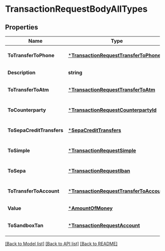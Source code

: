 # TransactionRequestBodyAllTypes

## Properties
Name | Type | Description | Notes
------------ | ------------- | ------------- | -------------
**ToTransferToPhone** | [***TransactionRequestTransferToPhone**](TransactionRequestTransferToPhone.md) |  | [optional] [default to null]
**Description** | **string** |  | [default to null]
**ToTransferToAtm** | [***TransactionRequestTransferToAtm**](TransactionRequestTransferToAtm.md) |  | [optional] [default to null]
**ToCounterparty** | [***TransactionRequestCounterpartyId**](TransactionRequestCounterpartyId.md) |  | [optional] [default to null]
**ToSepaCreditTransfers** | [***SepaCreditTransfers**](SepaCreditTransfers.md) |  | [optional] [default to null]
**ToSimple** | [***TransactionRequestSimple**](TransactionRequestSimple.md) |  | [optional] [default to null]
**ToSepa** | [***TransactionRequestIban**](TransactionRequestIban.md) |  | [optional] [default to null]
**ToTransferToAccount** | [***TransactionRequestTransferToAccount**](TransactionRequestTransferToAccount.md) |  | [optional] [default to null]
**Value** | [***AmountOfMoney**](AmountOfMoney.md) |  | [default to null]
**ToSandboxTan** | [***TransactionRequestAccount**](TransactionRequestAccount.md) |  | [optional] [default to null]

[[Back to Model list]](../README.md#documentation-for-models) [[Back to API list]](../README.md#documentation-for-api-endpoints) [[Back to README]](../README.md)


